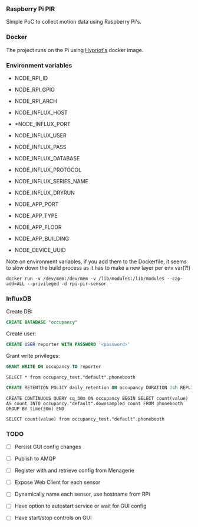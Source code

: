 ### Raspberry Pi PIR 
Simple PoC to collect motion data using Raspberry Pi's.

### Docker
The project runs on the Pi using [Hypriot's][1] docker image.


### Environment variables

* NODE_RPI_ID
* NODE_RPI_GPIO
* NODE_RPI_ARCH

* NODE_INFLUX_HOST
* *NODE_INFLUX_PORT
* NODE_INFLUX_USER
* NODE_INFLUX_PASS
* NODE_INFLUX_DATABASE
* NODE_INFLUX_PROTOCOL
* NODE_INFLUX_SERIES_NAME
* NODE_INFLUX_DRYRUN

* NODE_APP_PORT
* NODE_APP_TYPE
* NODE_APP_FLOOR
* NODE_APP_BUILDING

* NODE_DEVICE_UUID 

Note on environment variables, if you add them to the Dockerfile, it seems to slow down the build process as it has to make a new layer per env var(?!)

```
docker run -v /dev/mem:/dev/mem -v /lib/modules:/lib/modules --cap-add=ALL --privileged -d rpi-pir-sensor
```


### InfluxDB

Create DB:

```sql
CREATE DATABASE "occupancy"
```


Create user:

```sql
CREATE USER reporter WITH PASSWORD '<password>'
```

Grant write privileges:
```sql
GRANT WRITE ON occupancy TO reporter
```


```
SELECT * from occupancy_test."default".phonebooth
```

```sql
CREATE RETENTION POLICY daily_retention ON occupancy DURATION 24h REPLICATION 1 DEFAULT
```

```
CREATE CONTINUOUS QUERY cq_30m ON occupancy BEGIN SELECT count(value) AS count INTO occupancy."default".downsampled_count FROM phonebooth GROUP BY time(30m) END
```


```
SELECT count(value) from occupancy_test."default".phonebooth
```

### TODO

- [ ] Persist GUI config changes
- [ ] Publish to AMQP
- [ ] Register with and retrieve config from Menagerie
- [ ] Expose Web Client for each sensor
- [ ] Dynamically name each sensor, use hostname from RPi
- [ ] Have option to autostart service or wait for GUI config
- [ ] Have start/stop controls on GUI


[1]: http://blog.hypriot.com
